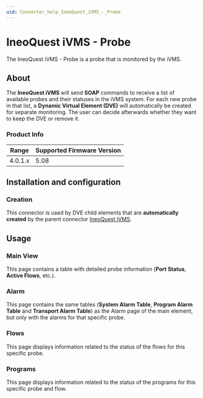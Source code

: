 ```yaml
---
uid: Connector_help_IneoQuest_iVMS_-_Probe
---
```


# IneoQuest iVMS - Probe

The IneoQuest iVMS - Probe is a probe that is monitored by the iVMS.

## About

The **IneoQuest iVMS** will send **SOAP** commands to receive a list of available probes and their statuses in the iVMS system. For each new probe in that list, a **Dynamic Virtual Element (DVE)** will automatically be created for separate monitoring. The user can decide afterwards whether they want to keep the DVE or remove it.

### Product Info

| Range | Supported Firmware Version |
|------------------|-----------------------------|
| 4.0.1.x          | 5.08                        |

## Installation and configuration

### Creation

This connector is used by DVE child elements that are **automatically created** by the parent connector [IneoQuest iVMS](xref:Connector_help_IneoQuest_iVMS).

## Usage

### Main View

This page contains a table with detailed probe information (**Port Status**, **Active Flows**, etc.).

### Alarm

This page contains the same tables (**System Alarm Table**, **Program Alarm Table** and **Transport Alarm Table**) as the Alarm page of the main element, but only with the alarms for that specific probe.

### Flows

This page displays information related to the status of the flows for this specific probe.

### Programs

This page displays information related to the status of the programs for this specific probe and flow.
